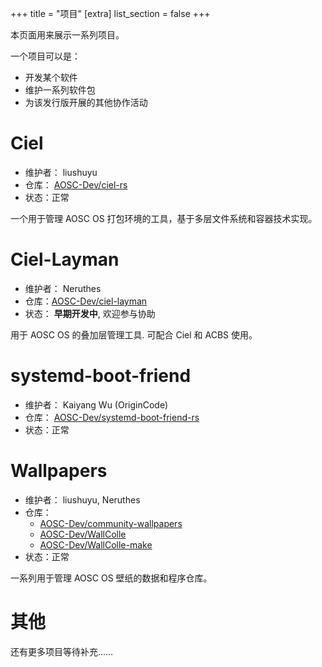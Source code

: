 +++
title = "项目"
[extra]
list_section = false
+++

本页面用来展示一系列项目。

一个项目可以是：

- 开发某个软件
- 维护一系列软件包
- 为该发行版开展的其他协作活动

# Ciel

- 维护者： liushuyu
- 仓库： [AOSC-Dev/ciel-rs](https://github.com/AOSC-Dev/ciel-rs)
- 状态：正常

一个用于管理 AOSC OS 打包环境的工具，基于多层文件系统和容器技术实现。

# Ciel-Layman

- 维护者： Neruthes
- 仓库：[AOSC-Dev/ciel-layman](https://github.com/AOSC-Dev/ciel-layman)
- 状态： **早期开发中**, 欢迎参与协助

用于 AOSC OS 的叠加层管理工具. 可配合 Ciel 和 ACBS 使用。

# systemd-boot-friend

- 维护者： Kaiyang Wu (OriginCode)
- 仓库： [AOSC-Dev/systemd-boot-friend-rs](https://github.com/AOSC-Dev/systemd-boot-friend-rs)
- 状态：正常

# Wallpapers

- 维护者： liushuyu, Neruthes
- 仓库：
  - [AOSC-Dev/community-wallpapers](https://github.com/AOSC-Dev/community-wallpapers)
  - [AOSC-Dev/WallColle](https://github.com/AOSC-Dev/WallColle)
  - [AOSC-Dev/WallColle-make](https://github.com/AOSC-Dev/WallColle-make)
- 状态：正常

一系列用于管理 AOSC OS 壁纸的数据和程序仓库。

# 其他

还有更多项目等待补充……
